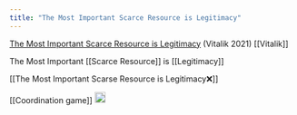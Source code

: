 ```yaml
---
title: "The Most Important Scarce Resource is Legitimacy"
---
```


[The Most Important Scarce Resource is Legitimacy](https://vitalik.eth.limo/general/2021/03/23/legitimacy.html) (Vitalik 2021)
[[Vitalik]]

The Most Important [[Scarce Resource]] is [[Legitimacy]]

[[The Most Important Scarse Resource is Legitimacy❌]]

[[Coordination game]]
<img src='https://scrapbox.io/api/pages/nishio-en/en/icon' alt='en.icon' height="19.5"/>
